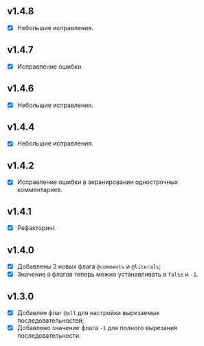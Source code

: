 ## v1.4.8

- [x] Небольшие исправления.

## v1.4.7

- [x] Исправление ошибки.

## v1.4.6

- [x] Небольшие исправления.

## v1.4.4

- [x] Небольшие исправления.

## v1.4.2

- [x] Исправление ошибки в экранировании однострочных комментариев.

## v1.4.1

- [x] Рефакторинг.

## v1.4.0

- [x] Добавлены 2 новых флага `@comments` и `@literals`;
- [x] Значение `@` флагов теперь можно устанавливать в `false` и `-1`.

## v1.3.0

- [x] Добавлен флаг `@all` для настройки вырезаемых последовательностей;
- [x] Добавлено значение флага `-1` для полного вырезания последовательности.
